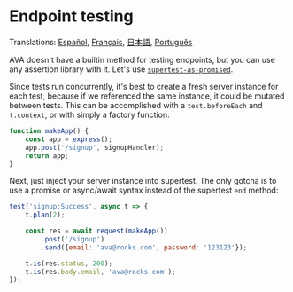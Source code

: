 # Endpoint testing

Translations: [Español](https://github.com/sindresorhus/ava-docs/blob/master/es_ES/docs/recipes/endpoint-testing.md), [Français](https://github.com/sindresorhus/ava-docs/blob/master/fr_FR/docs/recipes/endpoint-testing.md), [日本語](https://github.com/sindresorhus/ava-docs/blob/master/ja_JP/docs/recipes/endpoint-testing.md), [Português](https://github.com/sindresorhus/ava-docs/blob/master/pt_BR/docs/recipes/endpoint-testing.md)

AVA doesn't have a builtin method for testing endpoints, but you can use any assertion library with it. Let's use [`supertest-as-promised`](https://github.com/WhoopInc/supertest-as-promised).

Since tests run concurrently, it's best to create a fresh server instance for each test, because if we referenced the same instance, it could be mutated between tests. This can be accomplished with a `test.beforeEach` and `t.context`, or with simply a factory function:

```js
function makeApp() {
	const app = express();
	app.post('/signup', signupHandler);
	return app;
}
```

Next, just inject your server instance into supertest. The only gotcha is to use a promise or async/await syntax instead of the supertest `end` method:

```js
test('signup:Success', async t => {
	t.plan(2);

	const res = await request(makeApp())
		.post('/signup')
		.send({email: 'ava@rocks.com', password: '123123'});

	t.is(res.status, 200);
	t.is(res.body.email, 'ava@rocks.com');
});
```
